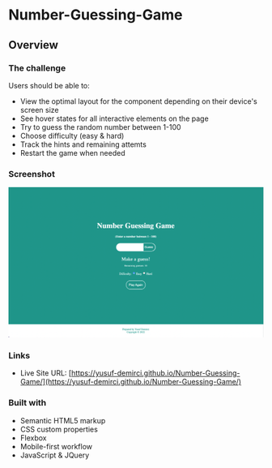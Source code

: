 # Number-Guessing-Game

## Overview

### The challenge

Users should be able to:

- View the optimal layout for the component depending on their device's screen size
- See hover states for all interactive elements on the page
- Try to guess the random number between 1-100
- Choose difficulty (easy & hard)
- Track the hints and remaining attemts
- Restart the game when needed

### Screenshot

![./screenshot.png](./images/screenshot.png)

### Links

- Live Site URL: [https://yusuf-demirci.github.io/Number-Guessing-Game/](https://yusuf-demirci.github.io/Number-Guessing-Game/)

### Built with

- Semantic HTML5 markup
- CSS custom properties
- Flexbox
- Mobile-first workflow
- JavaScript & JQuery
